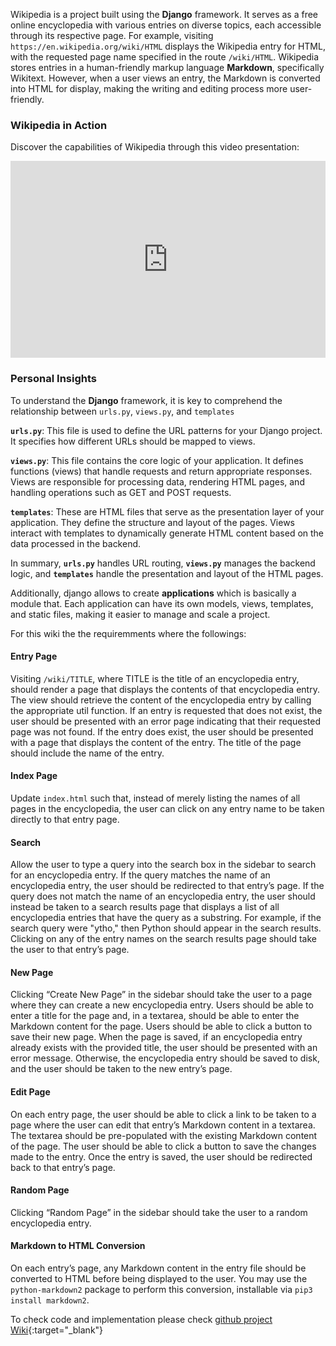 Wikipedia is a project built using the **Django** framework. It serves as a free online encyclopedia with various entries on diverse topics, each accessible through its respective page. For example, visiting `https://en.wikipedia.org/wiki/HTML`  displays the Wikipedia entry for HTML, with the requested page name specified in the route `/wiki/HTML`. Wikipedia stores entries in a human-friendly markup language **Markdown**, specifically Wikitext. However, when a user views an entry, the Markdown is converted into HTML for display, making the writing and editing process more user-friendly.

### Wikipedia in Action

Discover the capabilities of Wikipedia through this video presentation:

<p>
<iframe width="100%" height="315" src="https://www.youtube.com/embed/4muNAK4nkGQ" frameborder="0" allowfullscreen></iframe>
</p>

### Personal Insights

To understand the **Django** framework, it is key to comprehend the relationship between `urls.py`, `views.py`, and `templates`

**`urls.py`**: This file is used to define the URL patterns for your Django project. It specifies how different URLs should be mapped to views.

**`views.py`**: This file contains the core logic of your application. It defines functions (views) that handle requests and return appropriate responses. Views are responsible for processing data, rendering HTML pages, and handling operations such as GET and POST requests.

**`templates`**: These are HTML files that serve as the presentation layer of your application. They define the structure and layout of the pages. Views interact with templates to dynamically generate HTML content based on the data processed in the backend.

In summary, **`urls.py`** handles URL routing, **`views.py`** manages the backend logic, and **`templates`** handle the presentation and layout of the HTML pages.


Additionally, django allows to create **applications** which is basically a module that. Each application can have its own models, views, templates, and static files, making it easier to manage and scale a project.

For this wiki the the requiremments where the followings:


#### Entry Page
Visiting `/wiki/TITLE`, where TITLE is the title of an encyclopedia entry, should render a page that displays the contents of that encyclopedia entry. The view should retrieve the content of the encyclopedia entry by calling the appropriate util function. If an entry is requested that does not exist, the user should be presented with an error page indicating that their requested page was not found. If the entry does exist, the user should be presented with a page that displays the content of the entry. The title of the page should include the name of the entry.

#### Index Page
Update `index.html` such that, instead of merely listing the names of all pages in the encyclopedia, the user can click on any entry name to be taken directly to that entry page.

#### Search
Allow the user to type a query into the search box in the sidebar to search for an encyclopedia entry. If the query matches the name of an encyclopedia entry, the user should be redirected to that entry’s page. If the query does not match the name of an encyclopedia entry, the user should instead be taken to a search results page that displays a list of all encyclopedia entries that have the query as a substring. For example, if the search query were "ytho," then Python should appear in the search results. Clicking on any of the entry names on the search results page should take the user to that entry’s page.

#### New Page
Clicking “Create New Page” in the sidebar should take the user to a page where they can create a new encyclopedia entry. Users should be able to enter a title for the page and, in a textarea, should be able to enter the Markdown content for the page. Users should be able to click a button to save their new page. When the page is saved, if an encyclopedia entry already exists with the provided title, the user should be presented with an error message. Otherwise, the encyclopedia entry should be saved to disk, and the user should be taken to the new entry’s page.

#### Edit Page
On each entry page, the user should be able to click a link to be taken to a page where the user can edit that entry’s Markdown content in a textarea. The textarea should be pre-populated with the existing Markdown content of the page. The user should be able to click a button to save the changes made to the entry. Once the entry is saved, the user should be redirected back to that entry’s page.

#### Random Page
Clicking “Random Page” in the sidebar should take the user to a random encyclopedia entry.

#### Markdown to HTML Conversion
On each entry’s page, any Markdown content in the entry file should be converted to HTML before being displayed to the user. You may use the `python-markdown2` package to perform this conversion, installable via `pip3 install markdown2`.


To check code and implementation please check [github project Wiki][github-wiki]{:target="_blank"} 

[github-wiki]: https://github.com/jdsuta/projects/tree/main/wiki